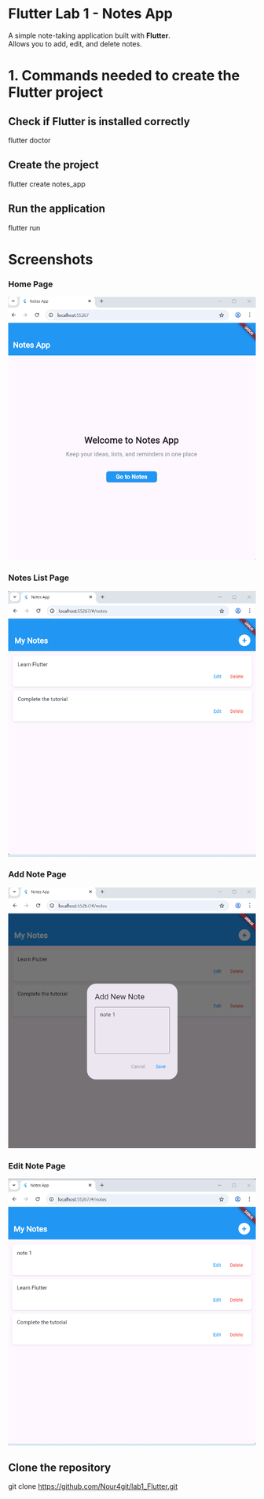 # Flutter Lab 1 - Notes App

A simple note-taking application built with **Flutter**.  
Allows you to add, edit, and delete notes.



# 1. Commands needed to create the Flutter project


## Check if Flutter is installed correctly
flutter doctor

## Create the project
flutter create notes_app

## Run the application
flutter run


# Screenshots

### Home Page
![Home Screen](lib/screenshots/home.png)

### Notes List Page
![Notes list Screen](lib/screenshots/mynotes.png)

### Add Note Page
![Add notes Screen](lib/screenshots/ddnote.png)

### Edit Note Page
![Notes list with the new note Screen](lib/screenshots/mynote+.png)



## Clone the repository
git clone https://github.com/Nour4git/lab1_Flutter.git











